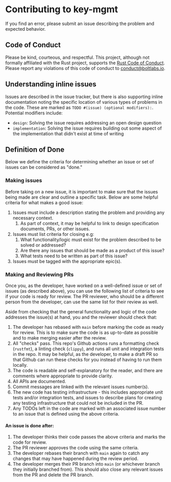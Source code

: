 # Contributing to key-mgmt

If you find an error, please submit an issue describing the problem and expected behavior.

## Code of Conduct

Please be kind, courteous, and respectful. This project, although not formally affiliated with the Rust project, supports the [Rust Code of Conduct](https://www.rust-lang.org/policies/code-of-conduct).
Please report any violations of this code of conduct to
[conduct@boltlabs.io](mailto:conduct@boltlabs.io).


## Understanding inline issues
Issues are described in the issue tracker, but there is also supporting inline documentation noting the specific location of various types of problems in the code. These are marked as `TODO #(issue) (optional modifiers):`. Potential modifiers include:
- `design`: Solving the issue requires addressing an open design question
- `implementation`: Solving the issue requires building out some aspect of the implementation that didn't exist at time of writing


## Definition of Done
Below we define the criteria for determining whether an issue or set of issues can be considered as "done."

### Making issues
Before taking on a new issue, it is important to make sure that the issues being made are clear and outline a specific task.  Below are some helpful criteria for what makes a good issue:

1. Issues must include a description stating the problem and providing any necessary context.
    1. As part of context, it may be helpful to link to design specification documents, PRs, or other issues.
2. Issues must list criteria for closing e.g:
    1. What functionality/logic must exist for the problem described to be solved or addressed?
    2. Are there any issues that should be made as a product of this issue?
    3. What tests need to be written as part of this issue?
3. Issues must be tagged with the appropriate epic(s).

### Making and Reviewing PRs
Once you, as the developer, have worked on a well-defined issue or set of issues (as described above), you can use the following list of criteria to see if your code is ready for review. The PR reviewer, who should be a different person from the developer, can use the same list for their review as well.

Aside from checking that the general functionality and logic of the code addresses the issue(s) at hand, you and the reviewer should check that:
1. The developer has rebased with `main` before marking the code as ready for review. This is to make sure the code is as up-to-date as possible and to make merging easier after the review.
2. All "checks" pass. This repo's Github actions runs a formatting check (`rustfmt`), a linting check (`clippy`), and runs all unit and integration tests in the repo. It may be helpful, as the developer, to make a draft PR so that Github can run these checks for you instead of having to run them locally.
3. The code is readable and self-explanatory for the reader, and there are comments where appropriate to provide clarity.
4. All APIs are documented.
5. Commit messages are linked with the relevant issues number(s).
6. The new code has testing infrastructure - this includes appropriate unit tests and/or integration tests, and issues to describe plans for creating any testing infrastructure that could not be included in the PR.
7. Any TODOs left in the code are marked with an associated issue number to an issue that is defined using the above criteria.


#### An issue is done after:
1. The developer thinks their code passes the above criteria and marks the code for review.
2. The PR reviewer approves the code using the same criteria.
3. The developer rebases their branch with `main` again to catch any changes that may have happened during the review period.
4. The developer merges their PR branch into `main` (or whichever branch they initially branched from). This should also close any relevant issues from the PR and delete the PR branch.
